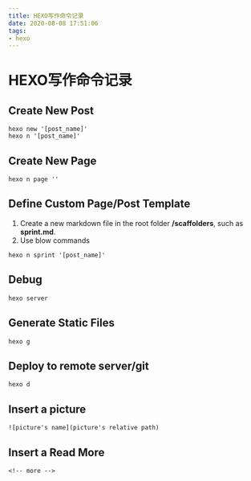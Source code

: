 ```yaml
---
title: HEXO写作命令记录
date: 2020-08-08 17:51:06
tags:
- hexo
---
```

# HEXO写作命令记录
## Create New Post
```
hexo new '[post_name]'
hexo n '[post_name]'
```

## Create New Page
```
hexo n page ''
```

## Define Custom Page/Post Template
1. Create a new markdown file in the root folder **/scaffolders**, such as **sprint.md**.
2. Use blow commands

```
hexo n sprint '[post_name]'
```

## Debug
```
hexo server
```

## Generate Static Files
```
hexo g
```

## Deploy to remote server/git
```
hexo d
```

## Insert a picture
```
![picture's name](picture's relative path)
```

## Insert a Read More
```
<!-- more -->
```